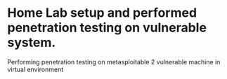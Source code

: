 # Home Lab setup and performed penetration testing on vulnerable system. 
Performing penetration testing on metasploitable 2 vulnerable machine in virtual environment 

